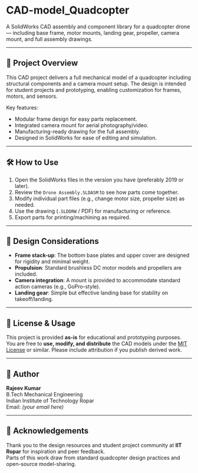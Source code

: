 # CAD-model_Quadcopter

A SolidWorks CAD assembly and component library for a quadcopter drone — including base frame, motor mounts, landing gear, propeller, camera mount, and full assembly drawings.


---

## 🎯 Project Overview

This CAD project delivers a full mechanical model of a quadcopter including structural components and a camera mount setup. The design is intended for student projects and prototyping, enabling customization for frames, motors, and sensors.

Key features:
- Modular frame design for easy parts replacement.
- Integrated camera mount for aerial photography/video.
- Manufacturing-ready drawing for the full assembly.
- Designed in SolidWorks for ease of editing and simulation.

---

## 🛠 How to Use

1. Open the SolidWorks files in the version you have (preferably 2019 or later).  
2. Review the `Drone Assembly.SLDASM` to see how parts come together.  
3. Modify individual part files (e.g., change motor size, propeller size) as needed.  
4. Use the drawing (`.SLDDRW` / PDF) for manufacturing or reference.  
5. Export parts for printing/machining as required.

---

## 🔧 Design Considerations

- **Frame stack-up**: The bottom base plates and upper cover are designed for rigidity and minimal weight.  
- **Propulsion**: Standard brushless DC motor models and propellers are included.  
- **Camera integration**: A mount is provided to accommodate standard action cameras (e.g., GoPro-style).  
- **Landing gear**: Simple but effective landing base for stability on takeoff/landing.

---

## 📃 License & Usage

This project is provided **as-is** for educational and prototyping purposes. You are free to **use, modify, and distribute** the CAD models under the [MIT License](LICENSE) or similar. Please include attribution if you publish derived work.

---

## 👤 Author

**Rajeev Kumar**  
B.Tech Mechanical Engineering  
Indian Institute of Technology Ropar  
Email: *(your email here)*

---

## 🧭 Acknowledgements

Thank you to the design resources and student project community at **IIT Ropar** for inspiration and peer feedback.  
Parts of this work draw from standard quadcopter design practices and open-source model-sharing.

